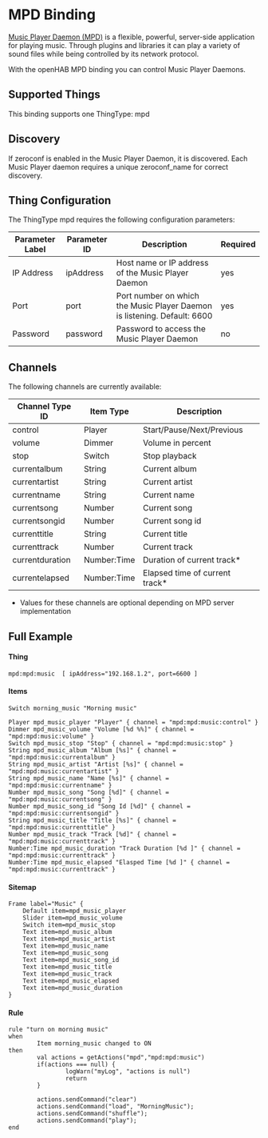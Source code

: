 # MPD Binding

[Music Player Daemon (MPD)](http://www.musicpd.org/) is a flexible, powerful, server-side application for playing music. Through plugins and libraries it can play a variety of sound files while being controlled by its network protocol. 

With the openHAB MPD binding you can control Music Player Daemons.


## Supported Things

This binding supports one ThingType: mpd

## Discovery

If zeroconf is enabled in the Music Player Daemon, it is discovered. Each Music Player daemon requires a unique zeroconf_name for correct discovery.


## Thing Configuration

The ThingType mpd requires the following configuration parameters:

| Parameter Label | Parameter ID | Description                                                              | Required |
|-----------------|--------------|--------------------------------------------------------------------------|----------|
| IP Address      | ipAddress    | Host name or IP address of the Music Player Daemon                       | yes      |
| Port            | port         | Port number on which the Music Player Daemon is listening. Default: 6600 | yes      |
| Password        | password     | Password to access the Music Player Daemon                               | no       |


## Channels

The following channels are currently available:

| Channel Type ID   | Item Type     | Description                   |
|-------------------|---------------|-------------------------------|
| control           | Player        | Start/Pause/Next/Previous     |
| volume            | Dimmer        | Volume in percent             |
| stop              | Switch        | Stop playback                 |
| currentalbum      | String        | Current album                 |
| currentartist     | String        | Current artist                |
| currentname       | String        | Current name                  |
| currentsong       | Number        | Current song                  |
| currentsongid     | Number        | Current song id               |
| currenttitle      | String        | Current title                 |
| currenttrack      | Number        | Current track                 |
| currentduration   | Number:Time   | Duration of current track*    |
| currentelapsed    | Number:Time   | Elapsed time of current track*|

* Values for these channels are optional depending on MPD server implementation

## Full Example

#### Thing

```
mpd:mpd:music  [ ipAddress="192.168.1.2", port=6600 ]
```

#### Items

```
Switch morning_music "Morning music"

Player mpd_music_player "Player" { channel = "mpd:mpd:music:control" }
Dimmer mpd_music_volume "Volume [%d %%]" { channel = "mpd:mpd:music:volume" }
Switch mpd_music_stop "Stop" { channel = "mpd:mpd:music:stop" }
String mpd_music_album "Album [%s]" { channel = "mpd:mpd:music:currentalbum" }
String mpd_music_artist "Artist [%s]" { channel = "mpd:mpd:music:currentartist" }
String mpd_music_name "Name [%s]" { channel = "mpd:mpd:music:currentname" }
Number mpd_music_song "Song [%d]" { channel = "mpd:mpd:music:currentsong" }
Number mpd_music_song_id "Song Id [%d]" { channel = "mpd:mpd:music:currentsongid" }
String mpd_music_title "Title [%s]" { channel = "mpd:mpd:music:currenttitle" }
Number mpd_music_track "Track [%d]" { channel = "mpd:mpd:music:currenttrack" }
Number:Time mpd_music_duration "Track Duration [%d ]" { channel = "mpd:mpd:music:currenttrack" }
Number:Time mpd_music_elapsed "Elasped Time [%d ]" { channel = "mpd:mpd:music:currenttrack" }
```

#### Sitemap

```
Frame label="Music" {
    Default item=mpd_music_player
    Slider item=mpd_music_volume
    Switch item=mpd_music_stop
    Text item=mpd_music_album
    Text item=mpd_music_artist
    Text item=mpd_music_name
    Text item=mpd_music_song
    Text item=mpd_music_song_id
    Text item=mpd_music_title
    Text item=mpd_music_track
    Text item=mpd_music_elapsed
    Text item=mpd_music_duration
}
```

#### Rule

```
rule "turn on morning music"
when
        Item morning_music changed to ON
then
        val actions = getActions("mpd","mpd:mpd:music")
        if(actions === null) {
                logWarn("myLog", "actions is null")
                return
        }

        actions.sendCommand("clear")
        actions.sendCommand("load", "MorningMusic");
        actions.sendCommand("shuffle");
        actions.sendCommand("play");
end
```
